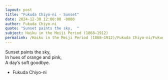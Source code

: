 ```yaml
---
layout: post
title: "Fukuda Chiyo-ni - Sunset"
date: 2024-12-30 12:00:00 -0000
author: Fukuda Chiyo-ni
quote: "Sunset paints the sky,  "
subject: Haiku in the Meiji Period (1868–1912)
permalink: /Haiku in the Meiji Period (1868–1912)/Fukuda Chiyo-ni/Fukuda Chiyo-ni - Sunset
---
```


Sunset paints the sky,  
In hues of orange and pink,  
A day’s soft goodbye.

- Fukuda Chiyo-ni
